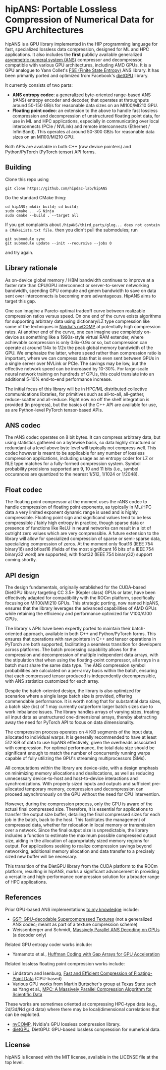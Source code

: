 # hipANS: Portable Lossless Compression of Numerical Data for GPU Architectures

hipANS is a GPU library implemented in the HIP programming language for fast, specialized lossless data compression, designed for ML and HPC applications. It also includes the **first** publicly available generalized [asymmetric numeral system (ANS)](https://en.wikipedia.org/wiki/Asymmetric_numeral_systems) compressor and decompressor, compatible with various GPU architectures, including AMD GPUs. It is a GPU analogue to Yann Collet's [FSE (Finite State Entropy)](https://github.com/Cyan4973/FiniteStateEntropy) ANS library. It has been primarily ported and optimized from Facebook's [dietGPU](https://github.com/facebookresearch/dietgpu) library.

It currently consists of two parts:

- **ANS entropy codec**: a generalized byte-oriented range-based ANS (rANS) entropy encoder and decoder, that operates at throughputs around 50-150 GB/s for reasonable data sizes on an MI100/MI210 GPU.
- **Floating point codec**: an extension to the above to handle fast lossless compression and decompression of unstructured floating point data, for use in ML and HPC applications, especially in communicating over local interconnects (PCIe / NVLink) and remote interconnects (Ethernet / InfiniBand). This operates at around 50-300 GB/s for reasonable data sizes on an MI100/MI210 GPU.

Both APIs are available in both C++ (raw device pointers) and Python/PyTorch (PyTorch tensor) API forms.

## Building

Clone this repo using

```shell
git clone https://github.com/hipdac-lab/hipANS
```

Do the standard CMake thing:

```shell
cd hipANS; mkdir build; cd build;
sudo cmake .. -G Ninja
sudo cmake --build . --target all
```

If you get complaints about `/hipANS/third_party/glog... does not contain a CMakeLists.txt file.` then you didn't pull the submodules; run

```shell
git submodule sync
git submodule update --init --recursive --jobs 0
```
and try again.

## Library rationale

As on-device global memory / HBM bandwidth continues to improve at a faster rate than CPU/GPU interconnect or server-to-server networking bandwidth, spending GPU compute and gmem bandwidth to save on data sent over interconnects is becoming more advantageous. HipANS aims to target this gap.

One can imagine a Pareto-optimal tradeoff curve between realizable compression ratios versus speed. On one end of the curve exists algorithms for supporting arbitrary data using dictionary/LZ type compression like some of the techniques in [Nvidia's nvCOMP](https://github.com/NVIDIA/nvcomp) at potentially high compression rates. At another end of the curve, one can imagine use completely on-device as something like a 1990s-style virtual RAM extender, where achievable compression is only 0.6x-0.9x or so, but compression can operate at around 1/4x to 1/2x the peak global memory bandwidth of the GPU. We emphasize the latter, where speed rather than compression ratio is important, where we can compress data that is even sent between GPUs in a single server over NVLink or PCIe. The savings may be low, but the effective network speed can be increased by 10-30%. For large-scale neural network training on hundreds of GPUs, this could translate into an additional 5-10% end-to-end performance increase.

The initial focus of this library will be in HPC/ML distributed collective communications libraries, for primitives such as all-to-all, all-gather, reduce-scatter and all-reduce. Right now no off the shelf integration is provided (in progress), but the basics of the C++ API are available for use, as are Python-level PyTorch tensor-based APIs.

## ANS codec

The rANS codec operates on 8 bit bytes. It can compress arbitrary data, but using statistics gathered on a bytewise basis, so data highly structured or redundant at a level above byte level will typically not compress well. This codec however is meant to be applicable for any number of lossless compression applications, including usage as an entropy coder for LZ or RLE type matches for a fully-formed compression system. Symbol probability precisions supported are 9, 10 and 11 bits (i.e., symbol occurances are quantized to the nearest 1/512, 1/1024 or 1/2048).

## Float codec

The floating point compressor at the moment uses the rANS codec to handle compression of floating point exponents, as typically in ML/HPC data a very limited exponent dynamic range is used and is highly compressible. Floating point sign and significand values tend to be less compressible / fairly high entropy in practice, though sparse data or presence of functions like ReLU in neural networks can result in a lot of outright zero values which are very compressible. A future extension to the library will allow for specialized compression of sparse or semi-sparse data, specializing compression of zeros. At the moment only float16 (IEEE 754 binary16) and bfloat16 (fields of the most significant 16 bits of a IEEE 754 binary32 word) are supported, with float32 (IEEE 754 binary32) support coming shortly.

## API design

The design fundamentals, originally established for the CUDA-based DietGPU library targeting CC 3.5+ (Kepler class) GPUs or later, have been effectively adapted for compatibility with the ROCm platform, specifically focusing on MI100/MI210 GPUs. This strategic porting, now named hipANS, ensures that the library leverages the advanced capabilities of AMD GPUs while retaining the efficiency and performance optimized for V100/A100 GPUs.

The library's APIs have been expertly ported to maintain their batch-oriented approach, available in both C++ and Python/PyTorch forms. This ensures that operations with raw pointers in C++ and tensor operations in PyTorch are both supported, facilitating a seamless transition for developers across platforms. The batch processing capability allows for the compression and decompression of multiple independent data arrays, with the stipulation that when using the floating-point compressor, all arrays in a batch must share the same data type. The ANS compression symbol probabilities are calculated on a per-array basis within the batch, ensuring that each compressed tensor produced is independently decompressible, with ANS statistics customized for each array. 

Despite the batch-oriented design, the library is also optimized for scenarios where a single large batch size is provided, offering commendable performance. It is worth noting that for substantial data sizes, a batch size (bs) of 1 may currently outperform larger batch sizes due to work imbalance issues. The library handles arrays of varying sizes, treating all input data as unstructured one-dimensional arrays, thereby abstracting away the need for PyTorch API to focus on data dimensionality.

The compression process operates on 4 KiB segments of the input data, allocated to individual warps. It is generally recommended to have at least 512 KiB of data to use hipANS effectively, given the overheads associated with compression. For optimal performance, the total data size should be significant enough to match the number of concurrently running warps capable of fully utilizing the GPU's streaming multiprocessors (SMs).

All computations within the library are device-side, with a design emphasis on minimizing memory allocations and deallocations, as well as reducing unnecessary device-to-host and host-to-device interactions and synchronizations. With properly sized inputs and outputs and sufficient pre-allocated temporary memory, compression and decompression can proceed asynchronously on the GPU without the need for CPU intervention.

However, during the compression process, only the GPU is aware of the actual final compressed size. Therefore, it is essential for applications to transfer the output size buffer, detailing the final compressed sizes for each job in the batch, back to the host. This facilitates the management of compressed data, whether for relocation in local memory or transmission over a network. Since the final output size is unpredictable, the library includes a function to estimate the maximum possible compressed output size, aiding in the allocation of appropriately sized memory regions for output. For applications seeking to realize compression savings beyond networking, additional memory allocation and data transfer to a precisely sized new buffer will be necessary.

This transition of the DietGPU library from the CUDA platform to the ROCm platform, resulting in hipANS, marks a significant advancement in providing a versatile and high-performance compression solution for a broader range of HPC applications.

## References

Prior GPU-based ANS implementations [to my knowledge](https://encode.su/threads/2078-List-of-Asymmetric-Numeral-Systems-implementations) include:

- [GST: GPU-decodable Supercompressed Textures](https://gamma.cs.unc.edu/GST/) (not a generalized ANS codec; meant as part of a texture compression scheme)
- Weissenberger and Schmidt, [Massively Parallel ANS Decoding on GPUs](https://dl.acm.org/doi/10.1145/3337821.3337888) (a decoder only)

Related GPU entropy coder works include:

- Yamamoto et al., [Huffman Coding with Gap Arrays for GPU Acceleration](https://dl.acm.org/doi/10.1145/3404397.3404429)

Related lossless floating point compression works include:

- Lindstrom and Isenburg, [Fast and Efficient Compression of Floating-Point Data](https://computing.llnl.gov/projects/fpzip) (CPU-based)
- Various GPU works from Martin Burtscher's group at Texas State such as Yang et al., [MPC: A Massively Parallel Compression Algorithm for Scientific Data](https://www.semanticscholar.org/paper/MPC%3A-A-Massively-Parallel-Compression-Algorithm-for-Yang-Mukka/1ab6910c90ad714e29954ccd69d569eb2003eb20)

These works are sometimes oriented at compressing HPC-type data (e.g., 2d/3d/Nd grid data) where there may be local/dimensional correlations that can be exploited.

- [nvCOMP](https://github.com/NVIDIA/nvcomp), Nvidia's GPU lossless compression library.
- [dietGPU](https://github.com/facebookresearch/dietgpu), DietGPU: GPU-based lossless compression for numerical data.

## License

hipANS is licensed with the MIT license, available in the LICENSE file at the top level.
